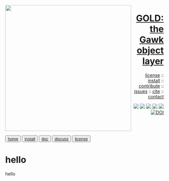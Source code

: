 <a name=top><img align=left width=400 src="https://github.com/timm/gold/blob/master/etc/img/coins.png">
<h1 align=right><a href="/README.md#top">GOLD: the Gawk object layer</a></h1> 
<p align=right> <a
href="https://github.com/timm/gold/blob/master/LICENSE.md#top">license</a> :: <a
href="https://github.com/timm/gold/blob/master/INSTALL.md#top">install</a> :: <a
href="https://github.com/timm/gold/blob/master/CODE_OF_CONDUCT.md#top">contribute</a> :: <a
href="https://github.com/timm/gold/issues">issues</a> :: <a
href="https://github.com/timm/gold/blob/master/CITATION.md#top">cite</a> :: <a
href="https://github.com/timm/gold/blob/master/CONTACT.md#top">contact</a> </p><p align=right> 
<img src="https://img.shields.io/badge/license-mit-red">   
<img src="https://img.shields.io/badge/language-gawk-orange">    
<img src="https://img.shields.io/badge/purpose-ai,se-blueviolet">
<img src="https://img.shields.io/badge/platform-mac,*nux-informational">
<a href="https://travis-ci.org/github/timm/gold"><img 
src="https://travis-ci.org/timm/gold.svg?branch=master"></a>
<a href="https://zenodo.org/badge/latestdoi/263210595"><img 
    src="https://zenodo.org/badge/263210595.svg" alt="DOI"></a></p><br clear=all>


<button class="button button1"><a href="/gold/index">home</a></button>   <button class="button button2"><a href="/gold/INSTALL">install</a></button>   <button class="button button1"><a href="/gold/ABOUT">doc</a></button>   <button class="button button2"><a href="http://github.com/timm/gold/issues">discuss</a></button>    <button class="button button1"><a href="/gold/LICENSE">license</a></button> <br />

# hello

hello
